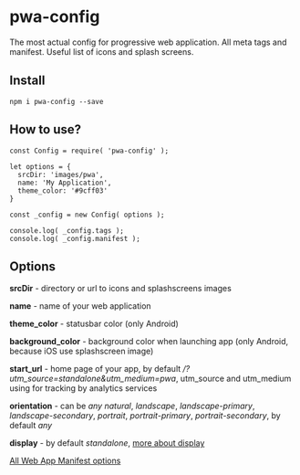# pwa-config
The most actual config for progressive web application. All meta tags and manifest. Useful list of icons and splash screens.

## Install

```
npm i pwa-config --save
```

## How to use?

```
const Config = require( 'pwa-config' );

let options = {
  srcDir: 'images/pwa',
  name: 'My Application',
  theme_color: '#9cff03'
}

const _config = new Config( options );

console.log( _config.tags );
console.log( _config.manifest );
```

## Options

**srcDir** - directory or url to icons and splashscreens images

**name** - name of your web application

**theme_color** - statusbar color (only Android)

**background_color** - background color when launching app (only Android, because iOS use splashscreen image)

**start_url** - home page of your app, by default */?utm_source=standalone&utm_medium=pwa*, utm_source and utm_medium using for tracking by analytics services

**orientation** - can be *any* *natural*, *landscape*, *landscape-primary*, *landscape-secondary*, *portrait*, *portrait-primary*, *portrait-secondary*, by default *any*

**display** - by default *standalone*, [more about display](https://developer.mozilla.org/en-US/docs/Web/Manifest/display)

[All Web App Manifest options](https://developer.mozilla.org/en-US/docs/Web/Manifest)
